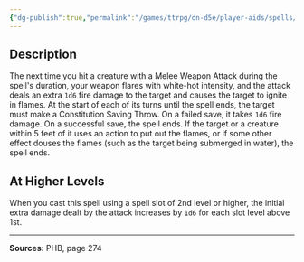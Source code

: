 ```yaml
---
{"dg-publish":true,"permalink":"/games/ttrpg/dn-d5e/player-aids/spells/level-1/searing-smite/","tags":["ttrpg/dnd/5e","verbal","concentration","spell"],"noteIcon":""}
---
```



## Description
The next time you hit a creature with a Melee Weapon Attack during the spell's duration, your weapon flares with white-hot intensity, and the attack deals an extra `1d6` fire damage to the target and causes the target to ignite in flames.
At the start of each of its turns until the spell ends, the target must make a Constitution Saving Throw.
On a failed save, it takes `1d6` fire damage.
On a successful save, the spell ends.
If the target or a creature within 5 feet of it uses an action to put out the flames, or if some other effect douses the flames (such as the target being submerged in water), the spell ends.

## At Higher Levels
When you cast this spell using a spell slot of 2nd level or higher, the initial extra damage dealt by the attack increases by `1d6` for each slot level above 1st.

---

**Sources:** PHB, page 274
